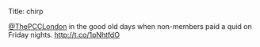 Title: chirp

<a href="http://twitter.com/ThePCCLondon">@ThePCCLondon</a> in the good old days when non-members paid a quid on Friday nights. <a href="http://t.co/1pNhtfdO">http://t.co/1pNhtfdO</a>
